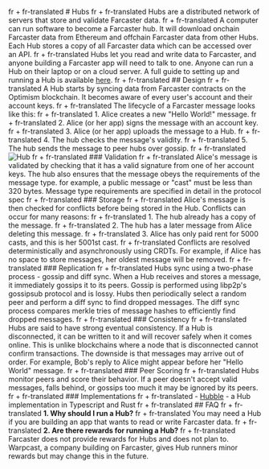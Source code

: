 fr + fr-translated # Hubs
fr + fr-translated Hubs are a distributed network of servers that store and validate Farcaster data.
fr + fr-translated A computer can run software to become a Farcaster hub. It will download onchain Farcaster data from Ethereum and offchain Farcaster data from other Hubs. Each Hub stores a copy of all Farcaster data which can be accessed over an API.
fr + fr-translated Hubs let you read and write data to Farcaster, and anyone building a Farcaster app will need to talk to one. Anyone can run a Hub on their laptop or on a cloud server. A full guide to setting up and running a Hub is available [here](https://www.thehubble.xyz).
fr + fr-translated ## Design
fr + fr-translated A Hub starts by syncing data from Farcaster contracts on the Optimism blockchain. It becomes aware of every user's account and their account keys.
fr + fr-translated The lifecycle of a Farcaster message looks like this:
fr + fr-translated 1. Alice creates a new "Hello World!" message.
fr + fr-translated 2. Alice (or her app) signs the message with an account key.
fr + fr-translated 3. Alice (or her app) uploads the message to a Hub.
fr + fr-translated 4. The hub checks the message's validity.
fr + fr-translated 5. The hub sends the message to peer hubs over gossip.
fr + fr-translated ![Hub](/assets/hub.png)
fr + fr-translated ### Validation
fr + fr-translated Alice's message is validated by checking that it has a valid signature from one of her account keys. The hub also ensures that the message obeys the requirements of the message type. for example, a public message or "cast" must be less than 320 bytes. Message type requirements are specified in detail in the protocol spec
fr + fr-translated ### Storage
fr + fr-translated Alice's message is then checked for conflicts before being stored in the Hub. Conflicts can occur for many reasons:
fr + fr-translated 1. The hub already has a copy of the message.
fr + fr-translated 2. The hub has a later message from Alice deleting this message.
fr + fr-translated 3. Alice has only paid rent for 5000 casts, and this is her 5001st cast.
fr + fr-translated Conflicts are resolved deterministically and asynchronously using CRDTs. For example, if Alice has no space to store messages, her oldest message will be removed.
fr + fr-translated ### Replication
fr + fr-translated Hubs sync using a two-phase process - gossip and diff sync. When a Hub receives and stores a message, it immediately gossips it to its peers. Gossip is performed using libp2p's gossipsub protocol and is lossy. Hubs then periodically select a random peer and perform a diff sync to find dropped messages. The diff sync process compares merkle tries of message hashes to efficiently find dropped messages.
fr + fr-translated ### Consistency
fr + fr-translated Hubs are said to have strong eventual consistency. If a Hub is disconnected, it can be written to it and will recover safely when it comes online. This is unlike blockchains where a node that is disconnected cannot confirm transactions. The downside is that messages may arrive out of order. For example, Bob's reply to Alice might appear before her "Hello World" message.
fr + fr-translated ### Peer Scoring
fr + fr-translated Hubs monitor peers and score their behavior. If a peer doesn't accept valid messages, falls behind, or gossips too much it may be ignored by its peers.
fr + fr-translated ### Implementations
fr + fr-translated - [Hubble](https://www.thehubble.xyz) - a Hub implementation in Typescript and Rust
fr + fr-translated ## FAQ
fr + fr-translated **1. Why should I run a Hub?**
fr + fr-translated You may need a Hub if you are building an app that wants to read or write Farcaster data.
fr + fr-translated **2. Are there rewards for running a Hub?**
fr + fr-translated Farcaster does not provide rewards for Hubs and does not plan to. Warpcast, a company building on Farcaster, gives Hub runners minor rewards but may change this in the future.